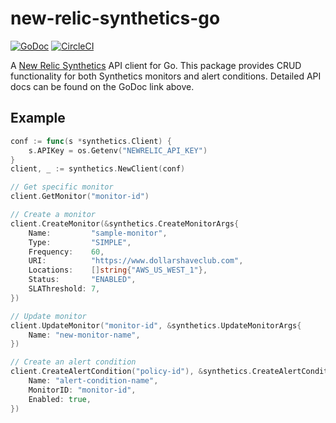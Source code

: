 # new-relic-synthetics-go

[![GoDoc](https://godoc.org/github.com/dollarshaveclub/new-relic-synthetics-go?status.svg)](https://godoc.org/github.com/dollarshaveclub/new-relic-synthetics-go)
[![CircleCI](https://circleci.com/gh/dollarshaveclub/new-relic-synthetics-go.svg?style=svg)](https://circleci.com/gh/dollarshaveclub/new-relic-synthetics-go)

A [New Relic Synthetics](https://newrelic.com/synthetics) API client
for Go. This package provides CRUD functionality for both Synthetics
monitors and alert conditions. Detailed API docs can be found on
the GoDoc link above.

## Example

```go
conf := func(s *synthetics.Client) {
	s.APIKey = os.Getenv("NEWRELIC_API_KEY")
}
client, _ := synthetics.NewClient(conf)

// Get specific monitor
client.GetMonitor("monitor-id")

// Create a monitor
client.CreateMonitor(&synthetics.CreateMonitorArgs{
	Name:         "sample-monitor",
	Type:         "SIMPLE",
	Frequency:    60,
	URI:          "https://www.dollarshaveclub.com",
	Locations:    []string{"AWS_US_WEST_1"},
	Status:       "ENABLED",
	SLAThreshold: 7,
})

// Update monitor
client.UpdateMonitor("monitor-id", &synthetics.UpdateMonitorArgs{
	Name: "new-monitor-name",
})

// Create an alert condition
client.CreateAlertCondition("policy-id"), &synthetics.CreateAlertConditionArgs{
	Name: "alert-condition-name",
	MonitorID: "monitor-id",
	Enabled: true,
})
```
